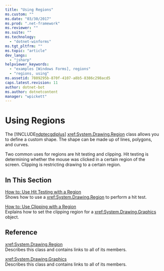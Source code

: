 ```yaml
---
title: "Using Regions"
ms.custom: ""
ms.date: "03/30/2017"
ms.prod: ".net-framework"
ms.reviewer: ""
ms.suite: ""
ms.technology: 
  - "dotnet-winforms"
ms.tgt_pltfrm: ""
ms.topic: "article"
dev_langs: 
  - "jsharp"
helpviewer_keywords: 
  - "examples [Windows Forms], regions"
  - "regions, using"
ms.assetid: 7809295b-870f-4107-a8b5-8386c298acd5
caps.latest.revision: 11
author: dotnet-bot
ms.author: dotnetcontent
manager: "wpickett"
---
```

# Using Regions
The [!INCLUDE[ndptecgdiplus](../../../../includes/ndptecgdiplus-md.md)] <xref:System.Drawing.Region> class allows you to define a custom shape. The shape can be made up of lines, polygons, and curves.  
  
 Two common uses for regions are hit testing and clipping. Hit testing is determining whether the mouse was clicked in a certain region of the screen. Clipping is restricting drawing to a certain region.  
  
## In This Section  
 [How to: Use Hit Testing with a Region](../../../../docs/framework/winforms/advanced/how-to-use-hit-testing-with-a-region.md)  
 Shows how to use a <xref:System.Drawing.Region> to perform a hit test.  
  
 [How to: Use Clipping with a Region](../../../../docs/framework/winforms/advanced/how-to-use-clipping-with-a-region.md)  
 Explains how to set the clipping region for a <xref:System.Drawing.Graphics> object.  
  
## Reference  
 <xref:System.Drawing.Region>  
 Describes this class and contains links to all of its members.  
  
 <xref:System.Drawing.Graphics>  
 Describes this class and contains links to all of its members.

